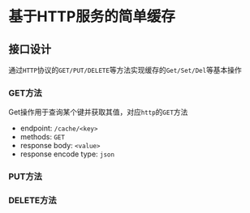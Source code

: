 # 基于HTTP服务的简单缓存

## 接口设计

通过`HTTP`协议的`GET/PUT/DELETE`等方法实现缓存的`Get/Set/Del`等基本操作

### GET方法

Get操作用于查询某个键并获取其值，对应`http`的`GET`方法

- endpoint: `/cache/<key>`
- methods: `GET`
- response body: `<value>`
- response encode type: `json`


### PUT方法



### DELETE方法

